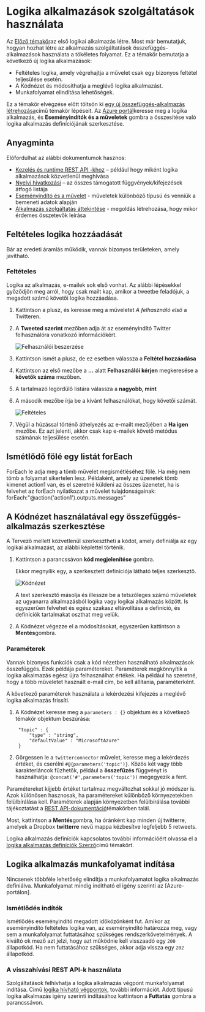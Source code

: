 <properties 
    pageTitle="Logika App funkcióinak használata |} Microsoft Azure" 
    description="Megtudhatja, hogy miként használhatja a speciális logika alkalmazások funkcióját." 
    authors="stepsic-microsoft-com" 
    manager="erikre" 
    editor="" 
    services="logic-apps" 
    documentationCenter=""/>

<tags
    ms.service="logic-apps"
    ms.workload="integration"
    ms.tgt_pltfrm="na"
    ms.devlang="na"
    ms.topic="article"
    ms.date="03/28/2016"
    ms.author="stepsic"/> 
    
# <a name="use-logic-apps-features"></a>Logika alkalmazások szolgáltatások használata

Az [Előző témakör](app-service-logic-create-a-logic-app.md)az első logikai alkalmazás létre. Most már bemutatjuk, hogyan hozhat létre az alkalmazás szolgáltatások összefüggés-alkalmazások használata a tökéletes folyamat. Ez a témakör bemutatja a következő új logika alkalmazások:

- Feltételes logika, amely végrehajtja a művelet csak egy bizonyos feltétel teljesülése esetén.
- A Kódnézet és módosíthatja a meglévő logika alkalmazást.
- Munkafolyamat elindítása lehetőségek.

Ez a témakör elvégzése előtt töltsön ki [egy új összefüggés-alkalmazás létrehozása](app-service-logic-create-a-logic-app.md)című témakör lépéseit. Az [Azure portál]keresse meg a logika alkalmazás, és **Eseményindítók és a műveletek** gombra a összesítése való logika alkalmazás definíciójának szerkesztése.

## <a name="reference-material"></a>Anyagminta

Előfordulhat az alábbi dokumentumok hasznos:

- [Kezelés és runtime REST API -khoz](https://msdn.microsoft.com/library/azure/mt643787.aspx) – például hogy miként logika alkalmazások közvetlenül meghívása
- [Nyelvi hivatkozási](https://msdn.microsoft.com/library/azure/mt643789.aspx) – az összes támogatott függvények/kifejezések átfogó listája
- [Eseményindító és a művelet](https://msdn.microsoft.com/library/azure/mt643939.aspx) - műveletek különböző típusú és venniük a bemeneti adatok alapján
- [Alkalmazás szolgáltatás áttekintése](../app-service/app-service-value-prop-what-is.md) - megoldás létrehozása, hogy mikor érdemes összetevők leírása

## <a name="adding-conditional-logic"></a>Feltételes logika hozzáadását

Bár az eredeti áramlás működik, vannak bizonyos területeken, amely javítható. 


### <a name="conditional"></a>Feltételes
Logika az alkalmazás, e-mailek sok első vonhat. Az alábbi lépésekkel győződjön meg arról, hogy csak mailt kap, amikor a tweetbe feladójuk, a megadott számú követői logika hozzáadása. 

1. Kattintson a plusz, és keresse meg a műveletet *A felhasználó első* a Twitteren.

2. A **Tweeted szerint** mezőben adja át az eseményindító Twitter felhasználóra vonatkozó információkért.

    ![Felhasználói beszerzése](./media/app-service-logic-use-logic-app-features/getuser.png)

3. Kattintson ismét a plusz, de ez esetben válassza a **Feltétel hozzáadása**

4. Kattintson az első mezőbe a **…** alatt **Felhasználói kérjen** megkeresése a **követők száma** mezőben.

5. A tartalmazó legördülő listára válassza a **nagyobb, mint**

6. A második mezőbe írja be a kívánt felhasználókat, hogy követői számát.

    ![Feltételes](./media/app-service-logic-use-logic-app-features/conditional.png)

7.  Végül a húzással történő áthelyezés az e-mailt mezőjében a **Ha igen** mezőbe. Ez azt jelenti, akkor csak kap e-mailek követő metódus számának teljesülése esetén.

## <a name="repeating-over-a-list-with-foreach"></a>Ismétlődő fölé egy listát forEach

ForEach le adja meg a tömb művelet megismétléséhez fölé. Ha még nem tömb a folyamat sikertelen lesz. Példaként, amely az üzenetek tömb kimenet action1 van, és el szeretné küldeni az összes üzenetet, ha is felvehet az forEach nyilatkozat a művelet tulajdonságainak: forEach:"@action('action1').outputs.messages"
 

## <a name="using-the-code-view-to-edit-a-logic-app"></a>A Kódnézet használatával egy összefüggés-alkalmazás szerkesztése

A Tervező mellett közvetlenül szerkesztheti a kódot, amely definiálja az egy logikai alkalmazást, az alábbi képlettel történik. 

1. Kattintson a parancssávon **kód megjelenítése** gombra. 

    Ekkor megnyílik egy, a szerkesztett definíciója látható teljes szerkesztő.

    ![Kódnézet](./media/app-service-logic-use-logic-app-features/codeview.png)

    A text szerkesztő másolja és illessze be a tetszőleges számú műveletek az ugyanarra alkalmazásból logika vagy logikai alkalmazás között. Is egyszerűen felvehet és egész szakasz eltávolítása a definíció, és definíciók tartalmakat oszthat meg velük.

2. A Kódnézet végezze el a módosításokat, egyszerűen kattintson a **Mentés**gombra. 

### <a name="parameters"></a>Paraméterek
Vannak bizonyos funkciók csak a kód nézetben használható alkalmazások összefüggés. Ezek példája paramétereket. Paraméterek megkönnyítik a logika alkalmazás egész újra felhasználhat értékek. Ha például ha szeretné, hogy a több műveletet használt e-mail cím, be kell állítania, paraméterként.

A következő paraméterek használata a lekérdezési kifejezés a meglévő logika alkalmazás frissíti.

1. A Kódnézet keresse meg a `parameters : {}` objektum és a következő témakör objektum beszúrása:

        "topic" : {
            "type" : "string",
            "defaultValue" : "MicrosoftAzure"
        }
    
2. Görgessen le a `twitterconnector` művelet, keresse meg a lekérdezés értéket, és cserélni `#@{parameters('topic')}`.
    Közös két vagy több karakterláncok fűzhetők, például a **összefűzés** függvényt is használhatja: `@concat('#',parameters('topic'))` megegyezik a fent. 
 
Paramétereket kijjebb értéket tartalmaz megváltozhat sokkal jó módszer is. Azok különösen hasznosak, ha paramétereket különböző környezetekben felülbírálása kell. Paraméterek alapján környezetben felülbírálása további tájékoztatást a [REST API-dokumentáció](https://msdn.microsoft.com/library/mt643787.aspx)témakörben talál.

Most, kattintson a **Mentés**gombra, ha óránként kap minden új twitterre, amelyek a Dropbox **twitterre** nevű mappa kézbesítve legfeljebb 5 retweets.

Logika alkalmazás definíciók kapcsolatos további információért olvassa el a [logika alkalmazás definíciók Szerző](app-service-logic-author-definitions.md)című témakört.

## <a name="starting-a-logic-app-workflow"></a>Logika alkalmazás munkafolyamat indítása
Nincsenek többféle lehetőség elindítja a munkafolyamatot logika alkalmazás definiálva. Munkafolyamat mindig indítható el igény szerinti az [Azure-portálon].

### <a name="recurrence-triggers"></a>Ismétlődés indítók
Ismétlődés eseményindító megadott időközönként fut. Amikor az eseményindító feltételes logika van, az eseményindító határozza meg, vagy sem a munkafolyamat futtatásához szükséges rendszerkövetelmények. A kiváltó ok mező azt jelzi, hogy azt működnie kell visszaadó egy `200` állapotkód. Ha nem futtatásához szükséges, akkor adja vissza egy `202` állapotkód.

### <a name="callback-using-rest-apis"></a>A visszahívási REST API-k használata
Szolgáltatások felhívhatja a logika alkalmazás végpont munkafolyamat indítása. Című [logika hívható végpontok,](app-service-logic-connector-http.md) további információt. Adott típusú logika alkalmazás igény szerinti indításához kattintson a **Futtatás** gombra a parancssávon. 

<!-- Shared links -->
[Azure portál]: https://portal.azure.com 